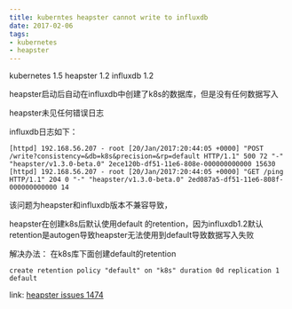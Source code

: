 ```yaml
---
title: kuberntes heapster cannot write to influxdb
date: 2017-02-06
tags:
- kubernetes
- heapster
---
```


kubernetes 1.5
heapster 1.2
influxdb 1.2

heapster启动后自动在influxdb中创建了k8s的数据库，但是没有任何数据写入

heapster未见任何错误日志

influxdb日志如下：

```
[httpd] 192.168.56.207 - root [20/Jan/2017:20:44:05 +0000] "POST /write?consistency=&db=k8s&precision=&rp=default HTTP/1.1" 500 72 "-" "heapster/v1.3.0-beta.0" 2ece120b-df51-11e6-808e-000000000000 15630
[httpd] 192.168.56.207 - root [20/Jan/2017:20:44:05 +0000] "GET /ping HTTP/1.1" 204 0 "-" "heapster/v1.3.0-beta.0" 2ed087a5-df51-11e6-808f-000000000000 14
```

该问题为heapster和influxdb版本不兼容导致，

heapster在创建k8s后默认使用default 的retention，因为influxdb1.2默认retention是autogen导致heapster无法使用到default导致数据写入失败

解决办法：
在k8s库下面创建default的retention

```
create retention policy "default" on "k8s" duration 0d replication 1 default
```

link: 
[heapster issues 1474](https://github.com/kubernetes/heapster/issues/1474)
